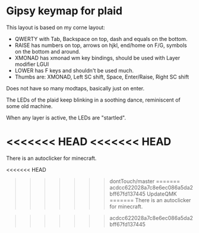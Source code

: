 # Gipsy keymap for plaid

This layout is based on my corne layout:
* QWERTY with Tab, Backspace on top, dash and equals on the bottom.
* RAISE has numbers on top, arrows on hjkl, end/home on F/G, symbols on the
  bottom and around.
* XMONAD has xmonad wm key bindings, should be used with Layer modifier LGUI
* LOWER has F keys and shouldn't be used much.
* Thumbs are: XMONAD, Left SC shift, Space, Enter/Raise, Right SC shift

Does not have so many modtaps, basically just on enter.

The LEDs of the plaid keep blinking in a soothing dance, reminiscent of some
old machine.

When any layer is active, the LEDs are "startled".

<<<<<<< HEAD
<<<<<<< HEAD
=======
There is an autoclicker for minecraft.

<<<<<<< HEAD
>>>>>>> dontTouch/master
=======
>>>>>>> acdcc622028a7c8e6ec086a5da2bff67fd137445
>>>>>>> UpdateQMK
=======
There is an autoclicker for minecraft.

>>>>>>> acdcc622028a7c8e6ec086a5da2bff67fd137445
